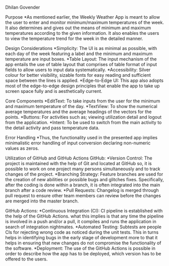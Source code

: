 Dhilan Govender 


Purpose
*As mentioned earlier, the Weekly Weather App is meant to allow the user to enter and monitor minimum/maximum temperatures of the week. It also determines and gives out the means of minimum and maximum temperatures according to the given information. It also enables the users to view the temperature trend for the week in the detailed manner.

Design Considerations
*Simplicity: The UI is as minimal as possible, with each day of the week featuring a label and the minimum and maximum temperature are input boxes. 
*Table Layout: The input mechanism of the app entails the use of table layout that comprises of table format of input fields to allow users to input data systematically. 
*Accessibility: Silver colour for better visibility, sizable fonts for easy reading and sufficient space between the lines is applied. 
*Edge-to-Edge UI: This app also adopts most of the edge-to-edge design principles that enable the app to take up screen space fully and is aesthetically current.

Core Components
*EditText: To take inputs from the user for the minimum and maximum temperature of the day. 
*TextView: To show the numerical average temperatures and the average headings of the vectors for the points. 
*Buttons: For activities such as; viewing utilization detail and logout from the application. 
*Intent: To be used to switch from the main activity to the detail activity and pass temperature data.

Error Handling
*Thus, the functionality used in the presented app implies minimalistic error handling of input conversion declaring non-numeric values as zeros.

Utilization of GitHub and GitHub Actions
GitHub:
*Version Control: The project is maintained with the help of Git and located at GitHub so, it is possible to work on one project many persons simultaneously and to track changes of the project. 
*Branching Strategy: Feature branches are used for the creation of new abilities or possible bugs and glitches fixes. Specifically, after the coding is done within a branch, it is often integrated into the main branch after a code review. 
*Pull Requests: Changelog is merged through pull request to ensure other team members can review before the changes are merged into the master branch.

GitHub Actions:
*Continuous Integration (CI): CI pipeline is established with the help of the GitHub Actions. what this implies is that any time the pipeline is involved in a push and/or a pull, it compiles and runs the application in search of integration nightmates. 
*Automated Testing: Subtests are people CIs for rejecting wrong code as noticed during the unit tests. This in turns helps in identifying bugs in the early stage of development more to that it helps in ensuring that new changes do not compromise the functionality of the software. 
*Deployment: The use of the GitHub Actions is possible in order to describe how the app has to be deployed, which version has to be offered to the users.



